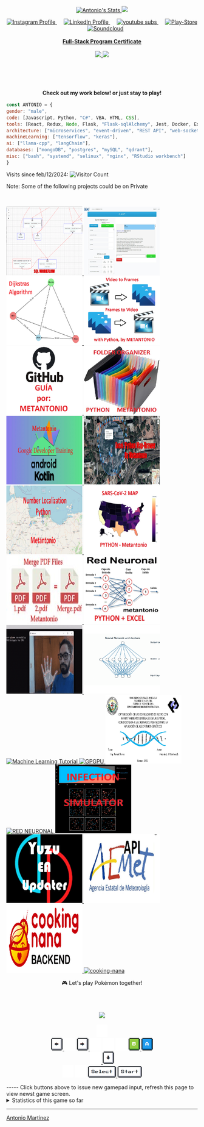<p align="center">
  <a href="https://github.com/metantonio" class="rich-diff-level-one">
    <img src="https://github-readme-stats.vercel.app/api?username=metantonio&show_icons=true&theme=dark" alt="Antonio's Stats" height="180em" />
    <img src="https://github-readme-stats.vercel.app/api/top-langs/?username=metantonio&exclude_repo=KNN-Image-Classification&show_icons=true&hide_border=false&layout=compact&langs_count=8&theme=dark" height="180em" />
  </a> 
</p>
<!-- seccion de redes sociales -->
<p align="center">
  <a href= "https://instagram.com/metantonio">
    <img src="https://badges.aleen42.com/src/instagram.svg" title="Instagram Profile"/>
  </a>
  &emsp;
  <a href="https://linkedin.com/in/metantonio">
    <img src="https://img.shields.io/badge/LinkedIn-0077B5?style=for-the-badge&logo=linkedin&logoColor=white" width="80px" title="LinkedIn Profile"/>
  </a>
  &emsp;
  <a href="https://www.youtube.com/metantonio">
    <img alt="youtube subs" title="YouTube subscribers" src="https://img.shields.io/youtube/channel/subscribers/UC65ksYjdenCfaTriVznWs2Q?style=social" />
  </a>
  &emsp;
  <a href="https://play.google.com/store/apps/developer?id=Antonio+Luis+III+Mart%C3%ADnez+Bastardo">
    <img alt="Play-Store" title="Play Store Developer Profile" src="https://img.shields.io/badge/Google_Play-414141?style=for-the-badge&logo=google-play&logoColor=white" width="90px" />
  </a>
   &emsp;
  <a href="https://soundcloud.com/metantonio">
    <img alt="Soundcloud" title="Soundcloud" src="https://badges.aleen42.com/src/soundcloud.svg" width="90px" />
  </a>
  <br/><br/>
  <!-- Final de las redes sociales -->
  <a href="https://storage.googleapis.com/certificates-breathecode/fdf7c30270f84483ff336c908f61852d7b8a06f8">
    <strong >Full-Stack Program Certificate</strong>
  </a>
  <br/><br/>
  <!-- Sección con algunos badges básicos sobre mi repositorio -->
  <a href="https://github.com/metantonio">
    <img src="https://badges.pufler.dev/years/metantonio?style=flat-square&color=black&logo=github&a=0" />
  </a>    
  <img src="https://badges.pufler.dev/repos/metantonio" />
  <!-- Fin de los badges -->
  <br/>
  <p align="center">
    <br/><br/>
    <br/><br/>
    <strong>Check out my work below! or just stay to play!</strong>
  </p>
  <!-- Sección de Descripción -->

```javascript
const ANTONIO = {
gender: "male",
code: [Javascript, Python, "C#", VBA, HTML, CSS],
tools: [React, Redux, Node, Flask, "Flask-sqlAlchemy", Jest, Docker, Express],
architecture: ["microservices", "event-driven", "REST API", "web-sockets"],
machineLearning: ["tensorflow", "keras"],
ai: ["llama-cpp", "langChain"],
databases: ["mongoDB", "postgres", "mySQL", "qdrant"],
misc: ["bash", "systemd", "selinux", "nginx", "RStudio workbench"]
}
```

Visits since feb/12/2024: ![Visitor Count](https://profile-counter.glitch.me/{metantonio}/count.svg)
<p>Note: Some of the following projects could be on Private</p>
<br/>
  <!-- Sección de Proyectos -->
  <p>
    <!-- Proyecto 23 -->
    <a href="https://github.com/metantonio/sql-workflow" width="200px">
      <img src="https://raw.githubusercontent.com/metantonio/metantonio/main/workflow.gif" width="200px" alt="Workflow by Metantonio" height="180"/>
    </a>
    <!-- Proyecto 22 -->
    <a href="https://github.com/metantonio/ml_description" width="200px">
      <img src="https://raw.githubusercontent.com/metantonio/metantonio/main/main.jpeg" width="200px" alt="qlx-gpt by Metantonio" height="180"/>
    </a>
    <!-- Proyecto 21 -->
    <a href="https://github.com/metantonio/dijkstra-algorithm" width="200px">
      <img src="https://raw.githubusercontent.com/metantonio/dijkstra-algorithm/master/Figure_2.png" width="200px" alt="Dijkstra algorithm by Metantonio" height="180"/>
    </a>
    <!-- Proyecto 20 -->
    <a href="https://github.com/metantonio/video-tools" width="200px">
      <img src="https://github.com/metantonio/video-tools/blob/main/portada.jpg?raw=true" width="200px" alt="video-tools by Metantonio" height="180"/>
    </a>
    <!-- Proyecto 19 -->
    <a href="https://github.com/metantonio/metantonio/tree/main/docs" width="200px">
      <img src="https://raw.githubusercontent.com/metantonio/metantonio/main/docs/guiaGitHub.jpg" width="200px" alt="GitHub guide by Metantonio" height="180"/>
    </a>
    <!-- Proyecto 18 -->
    <a href="https://github.com/metantonio/folder-organizer" width="200px">
      <img src="https://raw.githubusercontent.com/metantonio/folder-organizer/main/portada.jpg" width="200px" alt="Folder Organizer by Metantonio" height="180"/>
    </a>
    <!-- Proyecto 17 -->
    <a href="https://github.com/metantonio/Google-Developer-Training-Kotlin" width="200px">
      <img src="https://github.com/metantonio/Google-Developer-Training-Kotlin/blob/main/portada.jpg" width="200px" alt="Google Developer Training: Android-Kotlin" height="180"/>
    </a>
    <!-- Proyecto 16 -->
    <a href="https://github.com/metantonio/map-draw" width="200px">
      <img src="https://github.com/metantonio/map-draw/blob/main/portadagif.gif" width="200px" alt="Coordinates to Draw a Map" height="180"/>
    </a>
    <!-- Proyecto 15 -->
    <a href="https://github.com/metantonio/number-location" width="200px">
      <img src="https://raw.githubusercontent.com/metantonio/number-location/main/portada.jpg" width="200px" alt="Cellphone Location" height="180"/>
    </a>
    <!-- Proyecto 14 -->
    <a href="https://github.com/metantonio/usa-covid-map" width="200px">
      <img src="https://raw.githubusercontent.com/metantonio/usa-covid-map/main/portada.jpg" width="200px" alt="Covid Map" height="180"/>
    </a>
    <!-- Proyecto 13 -->
    <a href="https://github.com/metantonio/merge-pdf-files" width="200px">
      <img src="https://raw.githubusercontent.com/metantonio/merge-pdf-files/main/miniportada.jpg" width="200px" alt="Merge PDF Files" height="180"/>
    </a>	
    <!-- Proyecto 12 -->
    <a href="https://github.com/metantonio/red-neuronal-python-excel" width="200px">
      <img src="https://github.com/metantonio/red-neuronal-python-excel/blob/main/portada.jpg" width="200px" alt="Neural Network with Excel" height="180"/>
    </a>	
    <!-- Proyecto 11 -->
    <a href="https://github.com/metantonio/AI-virtual-mouse" width="200px">
      <img src="https://github.com/metantonio/AI-virtual-mouse/blob/main/portada.gif" width="200px" alt="AI Virtual Mouse" height="180"/>
    </a>	
    <!-- Proyecto 10 -->
    <a href="https://github.com/metantonio/neural-network-python-2" width="200px">
      <img src="https://raw.githubusercontent.com/metantonio/neural-network-python-2/main/portada.gif" width="200px" alt="Neural Network Draw" height="180"/>
    </a>	
    <!-- Proyecto 9 -->
    <a href="https://github.com/metantonio/ML-tensorflow-web" width="200px">
      <img src="https://raw.githubusercontent.com/metantonio/ML-tensorflow-web/main/img/portada-readme.png" width="200px" alt="Machine Learning Tutorial" height="180"/>
    </a>	
    <!-- Proyecto 8 -->
    <a href="https://github.com/metantonio/gpgpu-particle-noise" width="200px">
      <img src="https://github.com/metantonio/gpgpu-particle-noise/blob/main/example2.gif?raw=true" width="200px" alt="GPGPU" height="180"/>
    </a>
    <!-- Proyecto 7 -->
    <a href="https://github.com/metantonio/tesis-ucv-ui" width="200px">
      <img src="https://raw.githubusercontent.com/metantonio/tesis-ucv-ui/main/docs/presentation.jpg" width="200px" alt="TESIS" height="180"/>
    </a>
    <!-- Proyecto 6 -->
    <a href="https://github.com/metantonio/red-neural-python" width="200px">
      <img src="https://raw.githubusercontent.com/metantonio/red-neural-python/main/portada.jpg" width="200px" height="180" alt="RED NEURONAL" />
    </a>
     <!-- Proyecto 5 -->
    <a href="https://github.com/metantonio/infection-simulation" width="200px">
      <img src="https://raw.githubusercontent.com/metantonio/infection-simulation/main/example.jpg" width="200px" height="180" alt="Infection" />
    </a>
    <!-- Proyecto 4 -->
    <a href="https://github.com/metantonio/yuzu-ea-updater" width="200px">
      <img src="https://raw.githubusercontent.com/metantonio/yuzu-ea-updater/main/portada.jpg" width="200px" height="180" alt="Yuzu" />
    </a>
    <!-- Proyecto 3 -->
    <a href="https://github.com/metantonio/AEMET-pythonclient-to-Excel" width="200px">
      <img src="https://raw.githubusercontent.com/metantonio/AEMET-pythonclient-to-Excel/main/aemet.jpg" width="200px" height="180" alt="AEMET" />
    </a>
    <!-- Proyecto 2 -->
    <a href="https://github.com/metantonio/cooking-nana-backend" width="200px">
      <img src="https://raw.githubusercontent.com/metantonio/cooking-nana-backend/main/logoback.jpg" width="200px" height="180" alt="cooking-nana" />
    </a>
    <!-- Proyecto 1 -->
    <a href="https://github.com/metantonio/cooking-nana-frontend" width="200px">
      <img src="https://raw.githubusercontent.com/metantonio/cooking-nana-frontend/master/src/img/Cooking-nana.png" height="180" width="200px" alt="cooking-nana" />
    </a>
  </p>
  <!-- Fin de la sección de proyectos -->
</p>
<!-- Sección de Ejercicios -->
<!--

-->
<!-- Fin de la sección de ejercicios -->
<!-- pokemon sección -->
<p>
  <p align="center">🎮 Let's play Pokémon together!</p>
  <br></br>
  <!-- pokemon game -->
  <p align="center">
    <a href="https://github.com/metantonio">
      <img src="https://toy.aoaoao.me/image" width="300"/>
    </a>
    <p align="center"> 
      <img src="https://raw.githubusercontent.com/metantonio/metantonio/main/img/blank.png" width="30"/> 
        <a href="https://toy.aoaoao.me/control?button=2&callback=https://github.com/metantonio" style="position:absolute; top:-100px;">
          <img src="https://raw.githubusercontent.com/metantonio/metantonio/main/img/up.png" width="30"/>
        </a>
      <br/>
      <a href="https://toy.aoaoao.me/control?button=1&callback=https://github.com/metantonio">
        <img src="https://raw.githubusercontent.com/metantonio/metantonio/main/img/left.png" width="30"/>
      </a>
      <img src="https://raw.githubusercontent.com/metantonio/metantonio/main/img/blank.png" width="30"/>
      <a href="https://toy.aoaoao.me/control?button=0&callback=https://github.com/metantonio">
        <img src="https://raw.githubusercontent.com/metantonio/metantonio/main/img/right.png" width="30"/>
      </a>
      <img src="https://raw.githubusercontent.com/metantonio/metantonio/main/img/blank.png" width="30"/>
      <img src="https://raw.githubusercontent.com/metantonio/metantonio/main/img/blank.png" width="30"/>
      <img src="https://raw.githubusercontent.com/metantonio/metantonio/main/img/blank.png" width="30"/>
      <a href="https://toy.aoaoao.me/control?button=5&callback=https://github.com/metantonio">
        <img src="https://raw.githubusercontent.com/metantonio/metantonio/main/img/B.png" width="30"/>
      </a> 
      <a href="https://toy.aoaoao.me/control?button=4&callback=https://github.com/metantonio">
        <img src="https://raw.githubusercontent.com/metantonio/metantonio/main/img/A.png" width="30"/>
      </a>
      <br>
      <a href="https://toy.aoaoao.me/control?button=3&callback=https://github.com/metantonio">
        <img src="https://raw.githubusercontent.com/metantonio/metantonio/main/img/blank.png" width="30"/>
        <img src="https://raw.githubusercontent.com/metantonio/metantonio/main/img/down.png" width="30"/>
      </a>
      <br/>
      <img src="https://raw.githubusercontent.com/metantonio/metantonio/main/img/blank.png" width="30"/>
      <img src="https://raw.githubusercontent.com/metantonio/metantonio/main/img/blank.png" width="30"/>
      <a href="https://toy.aoaoao.me/control?button=6&callback=https://github.com/metantonio">
        <img src="https://raw.githubusercontent.com/metantonio/metantonio/main/img/select.png" height="30"/>
      </a> 
      <a href="https://toy.aoaoao.me/control?button=7&callback=https://github.com/metantonio">
        <img src="https://raw.githubusercontent.com/metantonio/metantonio/main/img/start.png" height="30" />
      </a> 
    </p>
  </p>
  -----
  <!-- end of pokemon game -->
  Click buttons above to issue new gamepad input, refresh this page to view newst game screen.

  <details>
    <summary>Statistics of this game so far</summary>
    <a href="https://github.com/metantonio">
      <img src="https://playground.aoaoao.me/Api/GBStatistic" />
    </a>
  </details>

  ---
</p>
<!-- Fin de la sección pokemon -->
<div class="badge-base LI-profile-badge" data-locale="es_ES" data-size="medium" data-theme="dark" data-type="VERTICAL" data-vanity="metantonio" data-version="v1"><a class="badge-base__link LI-simple-link" href="https://ve.linkedin.com/in/metantonio?trk=profile-badge">Antonio Martínez</a></div>
              
